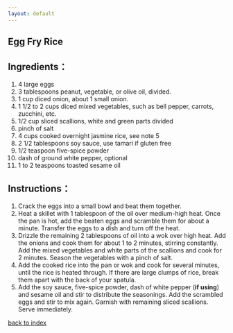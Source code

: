 ```yaml
---
layout: default
---
```


<!---
This is a comment. Note the triple dash to start, but double to end
-->

## Egg Fry Rice
<!---
Put your name or github username somewhere
-->

## Ingredients：

1.  4 large eggs
2.  3 tablespoons peanut, vegetable, or olive oil, divided.
3.  1 cup diced onion, about 1 small onion. 
4.  1 1/2 to 2 cups diced mixed vegetables, such as bell pepper, carrots, zucchini, etc. 
5.  1/2 cup sliced scallions, white and green parts divided 
6.  pinch of salt
7.  4 cups cooked overnight jasmine rice, see note 5
8.  2 1/2 tablespoons soy sauce, use tamari if gluten free
9.  1/2 teaspoon five-spice powder
10.  dash of ground white pepper, optional
11.  1 to 2 teaspoons toasted sesame oil

## Instructions：

1. Crack the eggs into a small bowl and beat them together.
2. Heat a skillet with 1 tablespoon of the oil over medium-high heat. Once the pan is hot, add the beaten eggs and scramble them for about a minute. Transfer the eggs to a dish and turn off the heat.
3. Drizzle the remaining 2 tablespoons of oil into a wok over high heat. Add the onions and cook them for about 1 to 2 minutes, stirring constantly. Add the mixed vegetables and white parts of the scallions and cook for 2 minutes. Season the vegetables with a pinch of salt.
4. Add the cooked rice into the pan or wok and cook for several minutes, until the rice is heated through. If there are large clumps of rice, break them apart with the back of your spatula.
5. Add the soy sauce, five-spice powder, dash of white pepper (**if using**) and sesame oil and stir to distribute the seasonings.  Add the scrambled eggs and stir to mix again. Garnish with remaining sliced scallions. Serve immediately.

<!--
Keep this link to return to the index
-->
[back to index](../)